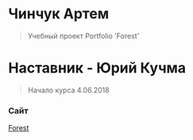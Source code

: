 # Чинчук Артем

> Учебный проект Portfolio 'Forest'

# Наставник - Юрий Кучма

> Начало курса 4.06.2018

### Сайт

[Forest](https://homeworklftscl.github.io/portfolio/)
